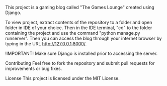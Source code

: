 This project is a gaming blog called "The Games Lounge" created using Django.

To view project, extract contents of the repository to a folder and open folder in IDE of your choice. Then in the IDE terminal,
"cd" to the folder containing the project and use the command "python manage.py runserver". Then you can access the blog through
your internet browser by typing in the URL http://127.0.0.1:8000/.

!IMPORTANT! Make sure Django is installed prior to accessing the server.

Contributing
Feel free to fork the repository and submit pull requests for improvements or bug fixes.

License
This project is licensed under the MIT License.
